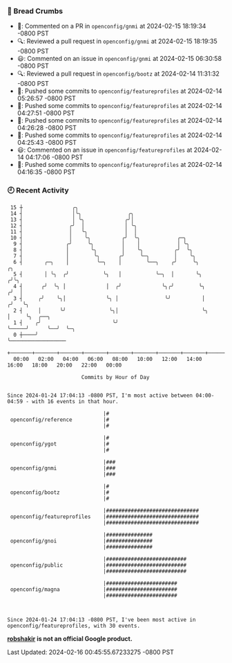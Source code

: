 ### 🍞 Bread Crumbs

 * 💬: Commented on a PR in  `openconfig/gnmi` at 2024-02-15 18:19:34 -0800 PST
 * 🔍: Reviewed a pull request in  `openconfig/gnmi` at 2024-02-15 18:19:35 -0800 PST
 * 😃: Commented on an issue in `openconfig/gnmi` at 2024-02-15 06:30:58 -0800 PST
 * 🔍: Reviewed a pull request in  `openconfig/bootz` at 2024-02-14 11:31:32 -0800 PST
 * 🚢: Pushed some commits to `openconfig/featureprofiles` at 2024-02-14 05:26:57 -0800 PST
 * 🚢: Pushed some commits to `openconfig/featureprofiles` at 2024-02-14 04:27:51 -0800 PST
 * 🚢: Pushed some commits to `openconfig/featureprofiles` at 2024-02-14 04:26:28 -0800 PST
 * 🚢: Pushed some commits to `openconfig/featureprofiles` at 2024-02-14 04:25:43 -0800 PST
 * 😃: Commented on an issue in `openconfig/featureprofiles` at 2024-02-14 04:17:06 -0800 PST
 * 🚢: Pushed some commits to `openconfig/featureprofiles` at 2024-02-14 04:16:35 -0800 PST

### 🕘 Recent Activity
```
 15 ┼                ╭╮
 14 ┤                │╰╮               ╭╮
 13 ┤                │ ╰╮             ╭╯│
 12 ┤               ╭╯  │             │ ╰╮
 11 ┤               │   ╰╮            │  │
 10 ┤               │    ╰╮          ╭╯  ╰╮            ╭─╮
  9 ┤              ╭╯     ╰╮         │    │            │ ╰╮
  8 ┤              │       ╰╮        │    ╰╮          ╭╯  ╰╮
  7 ┤              │        ╰╮      ╭╯     ╰─╮        │    ╰╮
  6 ┤       ╭─╮    │         ╰─╮    │        ╰──╮    ╭╯     ╰╮           ╭╮
  5 ┤       │ ╰╮  ╭╯           ╰╮   │           ╰─╮  │       ╰╮         ╭╯╰╮
  4 ┤      ╭╯  ╰╮ │             │  ╭╯             ╰╮╭╯        ╰╮       ╭╯  │
  3 ┤     ╭╯    ╰╮│             ╰╮ │               ╰╯          │      ╭╯   ╰╮
  2 ┤     │      ╰╯              ╰╮│                           ╰╮     │     ╰╮  ╭──╮
  1 ┤    ╭╯                       ╰╯                            ╰─────╯      ╰──╯  ╰─╮
  0 ┼────╯                                                                           ╰──────────────────
    +───────+───────+───────+───────+───────+───────+───────+───────+───────+───────+───────+───────+────
  00:00   02:00   04:00   06:00   08:00   10:00   12:00   14:00   16:00   18:00   20:00   22:00   00:00   

						Commits by Hour of Day


Since 2024-01-24 17:04:13 -0800 PST, I'm most active between 04:00-04:59 - with 16 events in that hour.

```



```
                               |#
 openconfig/reference          |#
                               |#

                               |#
 openconfig/ygot               |#
                               |#

                               |###
 openconfig/gnmi               |###
                               |###

                               |#
 openconfig/bootz              |#
                               |#

                               |##############################
 openconfig/featureprofiles    |##############################
                               |##############################

                               |###############
 openconfig/gnoi               |###############
                               |###############

                               |##########################
 openconfig/public             |##########################
                               |##########################

                               |#######################
 openconfig/magna              |#######################
                               |#######################



Since 2024-01-24 17:04:13 -0800 PST, I've been most active in openconfig/featureprofiles, with 30 events.

```
**[robshakir](mailto:robjs@google.com) is not an official Google product.**  


Last Updated: 2024-02-16 00:45:55.67233275 -0800 PST
